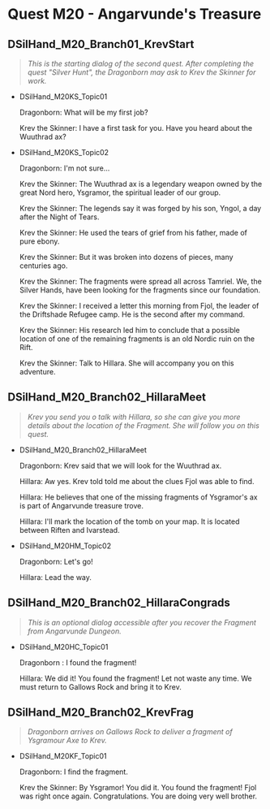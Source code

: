 # Quest M20 - Angarvunde's Treasure


## DSilHand_M20_Branch01_KrevStart

> _This is the starting dialog of the second quest. After completing the quest "Silver Hunt", the Dragonborn may ask to Krev the Skinner for work._

* DSilHand_M20KS_Topic01

    Dragonborn: What will be my first job?

    Krev the Skinner: I have a first task for you. Have you heard about the Wuuthrad ax?

* DSilHand_M20KS_Topic02

    Dragonborn: I'm not sure...

    Krev the Skinner: The Wuuthrad ax is a legendary weapon owned by the great Nord hero, Ysgramor, the spiritual leader of our group.

    Krev the Skinner: The legends say it was forged by his son, Yngol, a day after the Night of Tears.

    Krev the Skinner: He used the tears of grief from his father, made of pure ebony.

    Krev the Skinner: But it was broken into dozens of pieces, many centuries ago.

    Krev the Skinner: The fragments were spread all across Tamriel. We, the Silver Hands, have been looking for the fragments since our foundation.

    Krev the Skinner: I received a letter this morning from Fjol, the leader of the Driftshade Refugee camp. He is the second after my command. 

    Krev the Skinner: His research led him to conclude that a possible location of one of the remaining fragments is an old Nordic ruin on the Rift.

    Krev the Skinner: Talk to Hillara. She will accompany you on this adventure.


## DSilHand_M20_Branch02_HillaraMeet

> _Krev you send you o talk with Hillara, so she can give you more details about the location of the Fragment. She will follow you on this quest._

* DSilHand_M20_Branch02_HillaraMeet

    Dragonborn: Krev said that we will look for the Wuuthrad ax.

    Hillara: Aw yes. Krev told told me about the clues Fjol was able to find. 

    Hillara: He believes that one of the missing fragments of Ysgramor's ax is part of Angarvunde treasure trove.

    Hillara: I'll mark the location of the tomb on your map. It is located between Riften and Ivarstead.

* DSilHand_M20HM_Topic02

    Dragonborn: Let's go!

    Hillara: Lead the way. 


## DSilHand_M20_Branch02_HillaraCongrads

> _This is an optional dialog accessible after you recover the Fragment from Angarvunde Dungeon._

* DSilHand_M20HC_Topic01

    Dragonborn : I found the fragment!

    Hillara: We did it! You found the fragment! Let not waste any time. We must return to Gallows Rock and bring it to Krev.


## DSilHand_M20_Branch02_KrevFrag

> _Dragonborn arrives on Gallows Rock to deliver a fragment of Ysgramour Axe to Krev._

* DSilHand_M20KF_Topic01

    Dragonborn: I find the fragment.

    Krev the Skinner: By Ysgramor! You did it. You found the fragment! Fjol was right once again. Congratulations. You are doing very well brother. 

